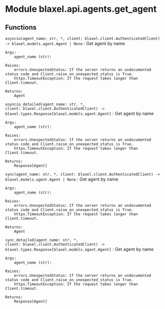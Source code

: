 Module blaxel.api.agents.get_agent
==================================

Functions
---------

`asyncio(agent_name: str, *, client: blaxel.client.AuthenticatedClient) ‑> blaxel.models.agent.Agent | None`
:   Get agent by name
    
    Args:
        agent_name (str):
    
    Raises:
        errors.UnexpectedStatus: If the server returns an undocumented status code and Client.raise_on_unexpected_status is True.
        httpx.TimeoutException: If the request takes longer than Client.timeout.
    
    Returns:
        Agent

`asyncio_detailed(agent_name: str, *, client: blaxel.client.AuthenticatedClient) ‑> blaxel.types.Response[blaxel.models.agent.Agent]`
:   Get agent by name
    
    Args:
        agent_name (str):
    
    Raises:
        errors.UnexpectedStatus: If the server returns an undocumented status code and Client.raise_on_unexpected_status is True.
        httpx.TimeoutException: If the request takes longer than Client.timeout.
    
    Returns:
        Response[Agent]

`sync(agent_name: str, *, client: blaxel.client.AuthenticatedClient) ‑> blaxel.models.agent.Agent | None`
:   Get agent by name
    
    Args:
        agent_name (str):
    
    Raises:
        errors.UnexpectedStatus: If the server returns an undocumented status code and Client.raise_on_unexpected_status is True.
        httpx.TimeoutException: If the request takes longer than Client.timeout.
    
    Returns:
        Agent

`sync_detailed(agent_name: str, *, client: blaxel.client.AuthenticatedClient) ‑> blaxel.types.Response[blaxel.models.agent.Agent]`
:   Get agent by name
    
    Args:
        agent_name (str):
    
    Raises:
        errors.UnexpectedStatus: If the server returns an undocumented status code and Client.raise_on_unexpected_status is True.
        httpx.TimeoutException: If the request takes longer than Client.timeout.
    
    Returns:
        Response[Agent]
